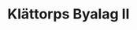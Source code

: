 ---
description: Under 90-talet sammanställde Britt Gustafsson bilder i tre fotoalbum på vår by. Detta är det andra albumet. Tusen tack till Eva Ahrenstedt(Klättorp 106) för bilderna! Klicka på en bild för att se bildtext.
featured_image: ZO.jpg
keywords: [Historia, By, Hembygd, Hantverksby]
title: Klättorps Byalag II
#type: gallery
sort_by: Name
weight: 1
# menus: "main"
# list pages require at least one image to be displayed.
---